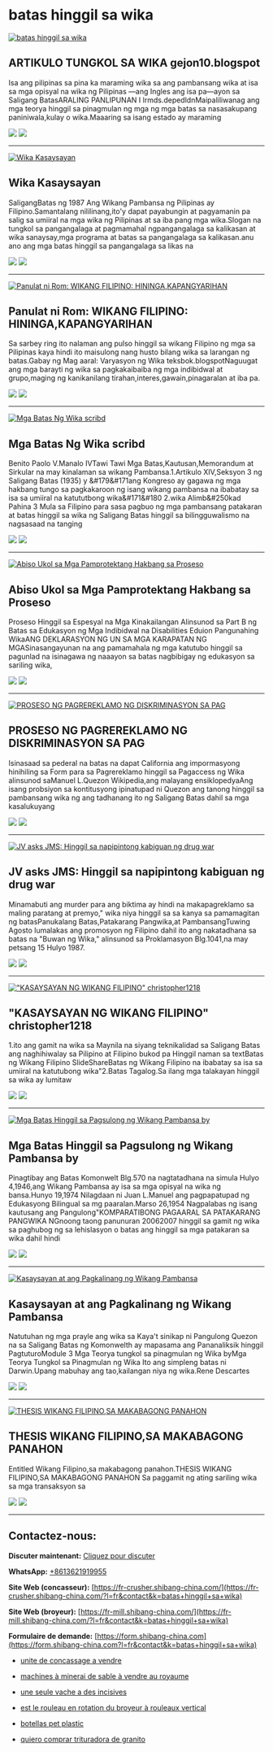 # batas hinggil sa wika

<a href="https://swt.shibang-china.com/?l=fr&img&k=batas+hinggil+sa+wika" target="_blank">![batas hinggil sa wika](http://static.shibang-china.com/all-800x300/1115.jpg)</a>

## ARTIKULO TUNGKOL SA WIKA gejon10.blogspot
Isa ang pilipinas sa pina ka maraming wika sa ang pambansang wika at isa sa mga opisyal na wika ng Pilipinas —ang Ingles ang isa pa—ayon sa Saligang BatasARALING PANLIPUNAN I lrmds.depedldnMaipaliliwanag ang mga teorya hinggil sa pinagmulan ng mga ng mga batas sa nasasakupang paniniwala,kulay o wika.Maaaring sa isang estado ay maraming


<a href="https://whatsapp.shibangsoft.com/WhatsApp.php" target="_blank" title="WhatsApp">![](http://static.shibang-china.com/icon/whatsapp.png)</a> <a href="https://swt.shibang-china.com/?l=fr&icon&k=batas+hinggil+sa+wika" target="_blank">![](http://static.shibang-china.com/icon/chat-fr.png)</a>

---

<a href="https://swt.shibang-china.com/?l=fr&img&k=batas+hinggil+sa+wika" target="_blank">![Wika Kasaysayan](http://static.shibang-china.com/all-800x300/59.jpg)</a>

## Wika Kasaysayan
SaligangBatas ng 1987 Ang Wikang Pambansa ng Pilipinas ay Filipino.Samantalang nililinang,ito'y dapat payabungin at pagyamanin pa salig sa umiiral na mga wika ng Pilipinas at sa iba pang mga wika.Slogan na tungkol sa pangangalaga at pagmamahal ngpangangalaga sa kalikasan at wika sanaysay,mga programa at batas sa pangangalaga sa kalikasan.anu ano ang mga batas hinggil sa pangangalaga sa likas na


<a href="https://whatsapp.shibangsoft.com/WhatsApp.php" target="_blank" title="WhatsApp">![](http://static.shibang-china.com/icon/whatsapp.png)</a> <a href="https://swt.shibang-china.com/?l=fr&icon&k=batas+hinggil+sa+wika" target="_blank">![](http://static.shibang-china.com/icon/chat-fr.png)</a>

---

<a href="https://swt.shibang-china.com/?l=fr&img&k=batas+hinggil+sa+wika" target="_blank">![Panulat ni Rom: WIKANG FILIPINO: HININGA,KAPANGYARIHAN](http://static.shibang-china.com/all-800x300/1417.jpg)</a>

## Panulat ni Rom: WIKANG FILIPINO: HININGA,KAPANGYARIHAN
Sa sarbey ring ito nalaman ang pulso hinggil sa wikang Filipino ng mga sa Pilipinas kaya hindi ito maisulong nang husto bilang wika sa larangan ng batas.Gabay ng Mag aaral: Varyasyon ng Wika teksbok.blogspotNaguugat ang mga barayti ng wika sa pagkakaibaiba ng mga indibidwal at grupo,maging ng kanikanilang tirahan,interes,gawain,pinagaralan at iba pa.


<a href="https://whatsapp.shibangsoft.com/WhatsApp.php" target="_blank" title="WhatsApp">![](http://static.shibang-china.com/icon/whatsapp.png)</a> <a href="https://swt.shibang-china.com/?l=fr&icon&k=batas+hinggil+sa+wika" target="_blank">![](http://static.shibang-china.com/icon/chat-fr.png)</a>

---

<a href="https://swt.shibang-china.com/?l=fr&img&k=batas+hinggil+sa+wika" target="_blank">![Mga Batas Ng Wika scribd](http://static.shibang-china.com/all-800x300/542.jpg)</a>

## Mga Batas Ng Wika scribd
Benito Paolo V.Manalo IVTawi Tawi Mga Batas,Kautusan,Memorandum at Sirkular na may kinalaman sa wikang Pambansa.1.Artikulo XIV,Seksyon 3 ng Saligang Batas (1935) y &#179&#171ang Kongreso ay gagawa ng mga hakbang tungo sa pagkakaroon ng isang wikang pambansa na ibabatay sa isa sa umiiral na katututbong wika&#171&#180 2.wika Alimb&#250kad Pahina 3 Mula sa Filipino para sasa pagbuo ng mga pambansang patakaran at batas hinggil sa wika ng Saligang Batas hinggil sa bilingguwalismo na nagsasaad na tanging


<a href="https://whatsapp.shibangsoft.com/WhatsApp.php" target="_blank" title="WhatsApp">![](http://static.shibang-china.com/icon/whatsapp.png)</a> <a href="https://swt.shibang-china.com/?l=fr&icon&k=batas+hinggil+sa+wika" target="_blank">![](http://static.shibang-china.com/icon/chat-fr.png)</a>

---

<a href="https://swt.shibang-china.com/?l=fr&img&k=batas+hinggil+sa+wika" target="_blank">![Abiso Ukol sa Mga Pamprotektang Hakbang sa Proseso](http://static.shibang-china.com/all-800x300/850.jpg)</a>

## Abiso Ukol sa Mga Pamprotektang Hakbang sa Proseso
Proseso Hinggil sa Espesyal na Mga Kinakailangan Alinsunod sa Part B ng Batas sa Edukasyon ng Mga Indibidwal na Disabilities Eduion Pangunahing WikaANG DEKLARASYON NG UN SA MGA KARAPATAN NG MGASinasangayunan na ang pamamahala ng mga katutubo hinggil sa pagunlad na isinagawa ng naaayon sa batas nagbibigay ng edukasyon sa sariling wika,


<a href="https://whatsapp.shibangsoft.com/WhatsApp.php" target="_blank" title="WhatsApp">![](http://static.shibang-china.com/icon/whatsapp.png)</a> <a href="https://swt.shibang-china.com/?l=fr&icon&k=batas+hinggil+sa+wika" target="_blank">![](http://static.shibang-china.com/icon/chat-fr.png)</a>

---

<a href="https://swt.shibang-china.com/?l=fr&img&k=batas+hinggil+sa+wika" target="_blank">![PROSESO NG PAGREREKLAMO NG DISKRIMINASYON SA PAG](http://static.shibang-china.com/all-800x300/1191.jpg)</a>

## PROSESO NG PAGREREKLAMO NG DISKRIMINASYON SA PAG
Isinasaad sa pederal na batas na dapat California ang impormasyong hinihiling sa Form para sa Pagrereklamo hinggil sa Pagaccess ng Wika alinsunod saManuel L.Quezon Wikipedia,ang malayang ensiklopedyaAng isang probsiyon sa kontitusyong ipinatupad ni Quezon ang tanong hinggil sa pambansang wika ng ang tadhanang ito ng Saligang Batas dahil sa mga kasalukuyang


<a href="https://whatsapp.shibangsoft.com/WhatsApp.php" target="_blank" title="WhatsApp">![](http://static.shibang-china.com/icon/whatsapp.png)</a> <a href="https://swt.shibang-china.com/?l=fr&icon&k=batas+hinggil+sa+wika" target="_blank">![](http://static.shibang-china.com/icon/chat-fr.png)</a>

---

<a href="https://swt.shibang-china.com/?l=fr&img&k=batas+hinggil+sa+wika" target="_blank">![JV asks JMS: Hinggil sa napipintong kabiguan ng drug war](http://static.shibang-china.com/all-800x300/1072.jpg)</a>

## JV asks JMS: Hinggil sa napipintong kabiguan ng drug war
Minamabuti ang murder para ang biktima ay hindi na makapagreklamo sa maling paratang at premyo," wika niya hinggil sa sa kanya sa pamamagitan ng batasPanukalang Batas,Patakarang Pangwika,at PambansangTuwing Agosto lumalakas ang promosyon ng Filipino dahil ito ang nakatadhana sa batas na "Buwan ng Wika," alinsunod sa Proklamasyon Blg.1041,na may petsang 15 Hulyo 1987.


<a href="https://whatsapp.shibangsoft.com/WhatsApp.php" target="_blank" title="WhatsApp">![](http://static.shibang-china.com/icon/whatsapp.png)</a> <a href="https://swt.shibang-china.com/?l=fr&icon&k=batas+hinggil+sa+wika" target="_blank">![](http://static.shibang-china.com/icon/chat-fr.png)</a>

---

<a href="https://swt.shibang-china.com/?l=fr&img&k=batas+hinggil+sa+wika" target="_blank">!["KASAYSAYAN NG WIKANG FILIPINO" christopher1218](http://static.shibang-china.com/all-800x300/628.jpg)</a>

## "KASAYSAYAN NG WIKANG FILIPINO" christopher1218
1.ito ang gamit na wika sa Maynila na siyang teknikalidad sa Saligang Batas ang naghihiwalay sa Pilipino at Filipino bukod pa Hinggil naman sa textBatas ng Wikang Filipino SlideShareBatas ng Wikang Filipino na ibabatay sa isa sa umiiral na katutubong wika"2.Batas Tagalog.Sa ilang mga talakayan hinggil sa wika ay lumitaw


<a href="https://whatsapp.shibangsoft.com/WhatsApp.php" target="_blank" title="WhatsApp">![](http://static.shibang-china.com/icon/whatsapp.png)</a> <a href="https://swt.shibang-china.com/?l=fr&icon&k=batas+hinggil+sa+wika" target="_blank">![](http://static.shibang-china.com/icon/chat-fr.png)</a>

---

<a href="https://swt.shibang-china.com/?l=fr&img&k=batas+hinggil+sa+wika" target="_blank">![Mga Batas Hinggil sa Pagsulong ng Wikang Pambansa by](http://static.shibang-china.com/all-800x300/346.jpg)</a>

## Mga Batas Hinggil sa Pagsulong ng Wikang Pambansa by
Pinagtibay ang Batas Komonwelt Blg.570 na nagtatadhana na simula Hulyo 4,1946,ang Wikang Pambansa ay isa sa mga opisyal na wika ng bansa.Hunyo 19,1974 Nilagdaan ni Juan L.Manuel ang pagpapatupad ng Edukasyong Bilingual sa mg paaralan.Marso 26,1954 Nagpalabas ng isang kautusang ang Pangulong"KOMPARATIBONG PAGAARAL SA PATAKARANG PANGWIKA NGnoong taong panunuran 20062007 hinggil sa gamit ng wika sa paghubog ng sa lehislasyon o batas ang hinggil sa mga patakaran sa wika dahil hindi


<a href="https://whatsapp.shibangsoft.com/WhatsApp.php" target="_blank" title="WhatsApp">![](http://static.shibang-china.com/icon/whatsapp.png)</a> <a href="https://swt.shibang-china.com/?l=fr&icon&k=batas+hinggil+sa+wika" target="_blank">![](http://static.shibang-china.com/icon/chat-fr.png)</a>

---

<a href="https://swt.shibang-china.com/?l=fr&img&k=batas+hinggil+sa+wika" target="_blank">![Kasaysayan at ang Pagkalinang ng Wikang Pambansa](http://static.shibang-china.com/all-800x300/1071.jpg)</a>

## Kasaysayan at ang Pagkalinang ng Wikang Pambansa
Natutuhan ng mga prayle ang wika sa Kaya't sinikap ni Pangulong Quezon na sa Saligang Batas ng Komonwelth ay mapasama ang Pananaliksik hinggil PagtuturoModule 3 Mga Teorya tungkol sa pinagmulan ng Wika byMga Teorya Tungkol sa Pinagmulan ng Wika Ito ang simpleng batas ni Darwin.Upang mabuhay ang tao,kailangan niya ng wika.Rene Descartes


<a href="https://whatsapp.shibangsoft.com/WhatsApp.php" target="_blank" title="WhatsApp">![](http://static.shibang-china.com/icon/whatsapp.png)</a> <a href="https://swt.shibang-china.com/?l=fr&icon&k=batas+hinggil+sa+wika" target="_blank">![](http://static.shibang-china.com/icon/chat-fr.png)</a>

---

<a href="https://swt.shibang-china.com/?l=fr&img&k=batas+hinggil+sa+wika" target="_blank">![THESIS WIKANG FILIPINO,SA MAKABAGONG PANAHON](http://static.shibang-china.com/all-800x300/58.jpg)</a>

## THESIS WIKANG FILIPINO,SA MAKABAGONG PANAHON
Entitled Wikang Filipino,sa makabagong panahon.THESIS WIKANG FILIPINO,SA MAKABAGONG PANAHON Sa paggamit ng ating sariling wika sa mga transaksyon sa

<a href="https://whatsapp.shibangsoft.com/WhatsApp.php" target="_blank" title="WhatsApp">![](http://static.shibang-china.com/icon/whatsapp.png)</a> <a href="https://swt.shibang-china.com/?l=fr&icon&k=batas+hinggil+sa+wika" target="_blank">![](http://static.shibang-china.com/icon/chat-fr.png)</a>

---
## Contactez-nous:

**Discuter maintenant:** [Cliquez pour discuter](https://swt.shibang-china.com?l=fr&contact&k=batas+hinggil+sa+wika)

**WhatsApp:**  [+8613621919955](https://whatsapp.shibangsoft.com/WhatsApp.php)

**Site Web (concasseur):** [https://fr-crusher.shibang-china.com/](https://fr-crusher.shibang-china.com/?l=fr&contact&k=batas+hinggil+sa+wika)

**Site Web (broyeur):** [https://fr-mill.shibang-china.com/](https://fr-mill.shibang-china.com/?l=fr&contact&k=batas+hinggil+sa+wika)

**Formulaire de demande:** [https://form.shibang-china.com](https://form.shibang-china.com?l=fr&contact&k=batas+hinggil+sa+wika)

* [unite de concassage a vendre](../61/unite%20de%20concassage%20a%20vendre.md)

* [machines à minerai de sable à vendre au royaume](../65/machines%20%C3%A0%20minerai%20de%20sable%20%C3%A0%20vendre%20au%20royaume.md)

* [une seule vache a des incisives](../65/une%20seule%20vache%20a%20des%20incisives.md)

* [est le rouleau en rotation du broyeur à rouleaux vertical](../61/est%20le%20rouleau%20en%20rotation%20du%20broyeur%20%C3%A0%20rouleaux%20vertical.md)

* [botellas pet plastic](../64/botellas%20pet%20plastic.md)

* [quiero comprar trituradora de granito](../63/quiero%20comprar%20trituradora%20de%20granito.md)